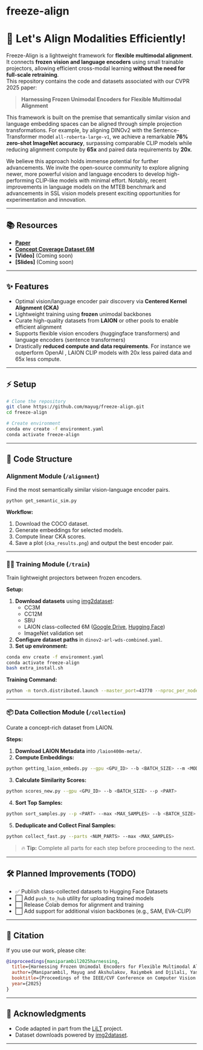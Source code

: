 # freeze-align


# 🚀 Let's Align Modalities Efficiently!


Freeze-Align is a lightweight framework for **flexible multimodal alignment**.  
It connects **frozen vision and language encoders** using small trainable projectors, allowing efficient cross-modal learning **without the need for full-scale retraining**.  
This repository contains the code and datasets associated with our CVPR 2025 paper:

> **Harnessing Frozen Unimodal Encoders for Flexible Multimodal Alignment**

This framework is built on the premise that semantically similar vision and language embedding spaces can be aligned through simple projection transformations. For example, by aligning DINOv2 with the Sentence-Transformer model `all-roberta-large-v1`, we achieve a remarkable **76% zero-shot ImageNet accuracy**, surpassing comparable CLIP models while reducing alignment compute by **65x** and paired data requirements by **20x**.

We believe this approach holds immense potential for further advancements. We invite the open-source community to explore aligning newer, more powerful vision and language encoders to develop high-performing CLIP-like models with minimal effort. Notably, recent improvements in language models on the MTEB benchmark and advancements in SSL vision models present exciting opportunities for experimentation and innovation.



---

## 📚 Resources
- **[Paper](https://arxiv.org/abs/2409.19425)**
- **[Concept Coverage Dataset 6M](https://huggingface.co/datasets/mayug/concept_coverage_laion_6m)**
- **[Video]** (Coming soon)
- **[Slides]** (Coming soon)


---

## ✨ Features
- Optimal vision/language encoder pair discovery via **Centered Kernel Alignment (CKA)**
- Lightweight training using **frozen** unimodal backbones
- Curate high-quality datasets from **LAION** or other pools to enable efficient alignment
- Supports flexible vision encoders (huggingface transformers) and language encoders (sentence transformers)
- Drastically **reduced compute and data requirements**. For instance we outperform OpenAI , LAION CLIP models with 20x less paired data and 65x less compute. 

---

## ⚡ Setup

```bash
# Clone the repository
git clone https://github.com/mayug/freeze-align.git
cd freeze-align

# Create environment
conda env create -f environment.yaml
conda activate freeze-align

```

---

## 🧹 Code Structure

### Alignment Module (`/alignment`)

Find the most semantically similar vision-language encoder pairs.

```bash
python get_semantic_sim.py
```

**Workflow:**
1. Download the COCO dataset.
2. Generate embeddings for selected models.
3. Compute linear CKA scores.
4. Save a plot (`cka_results.png`) and output the best encoder pair.

---

### 🏋️‍♂️ Training Module (`/train`)

Train lightweight projectors between frozen encoders.

**Setup:**
1. **Download datasets** using [img2dataset](https://github.com/rom1504/img2dataset):
    - CC3M
    - CC12M
    - SBU
    - LAION class-collected 6M ([Google Drive](https://drive.google.com/file/d/1h-fkZx5d0xmTNQLXwgBLBC9RiafITy-o/view?usp=sharing), [Hugging Face](https://huggingface.co/datasets/mayug/concept_coverage_laion_6m))
    - ImageNet validation set
2. **Configure dataset paths** in `dinov2-arl-wds-combined.yaml`.
3. **Set up environment:**

```bash
conda env create -f environment.yaml
conda activate freeze-align
bash extra_install.sh
```

**Training Command:**

```bash
python -m torch.distributed.launch --master_port=43770 --nproc_per_node=8 --use_env PretrainHydra.py --config dinov2-arl-wds-combined --output_dir ./storage/output/ --overrides +save_last_only=False fp16=True disable_wandb=False text_pooling=mean local_vision_projection=patch local_text_projection=patch text_projection=mlp
```

---

### 📦 Data Collection Module (`/collection`)

Curate a concept-rich dataset from LAION.

**Steps:**

1. **Download LAION Metadata** into `/laion400m-meta/`.
2. **Compute Embeddings:**

```bash
python getting_laion_embeds.py --gpu <GPU_ID> --b <BATCH_SIZE> --m <MODEL> --p <PART>
```

3. **Calculate Similarity Scores:**

```bash
python scores_new.py --gpu <GPU_ID> --b <BATCH_SIZE> --p <PART>
```

4. **Sort Top Samples:**

```bash
python sort_samples.py --p <PART> --max <MAX_SAMPLES> --b <BATCH_SIZE> --sort_b <SORT_BATCH_SIZE> --gpu <GPU_ID>
```

5. **Deduplicate and Collect Final Samples:**

```bash
python collect_fast.py --parts <NUM_PARTS> --max <MAX_SAMPLES>
```

> 🔥 **Tip:** Complete all parts for each step before proceeding to the next.

---

## 🛠️ Planned Improvements (TODO)
- ✅ Publish class-collected datasets to Hugging Face Datasets
- ⬜ Add `push_to_hub` utility for uploading trained models
- ⬜ Release Colab demos for alignment and training
- ⬜ Add support for additional vision backbones (e.g., SAM, EVA-CLIP)

---

## 📜 Citation

If you use our work, please cite:

```bibtex
@inproceedings{maniparambil2025harnessing,
  title={Harnessing Frozen Unimodal Encoders for Flexible Multimodal Alignment},
  author={Maniparambil, Mayug and Akshulakov, Raiymbek and Djilali, Yasser Abdelaziz Dahou and Narayan, Sanath and Singh, Ankit and O'Connor, Noel E},
  booktitle={Proceedings of the IEEE/CVF Conference on Computer Vision and Pattern Recognition (CVPR)},
  year={2025}
}
```

---

## 🤝 Acknowledgments
- Code adapted in part from the [LiLT](https://github.com/codezakh/LilT) project.
- Dataset downloads powered by [img2dataset](https://github.com/rom1504/img2dataset).

---



